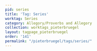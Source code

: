 ```yaml
---
pid: series
title: 'Tag: Series'
worktag: Series
category: Allegory/Proverbs and Allegory
collection: worktags_pieterbruegel
layout: tagpage_pieterbruegel
order: '141'
permalink: "/pieterbruegel/tags/series/"
---
```

